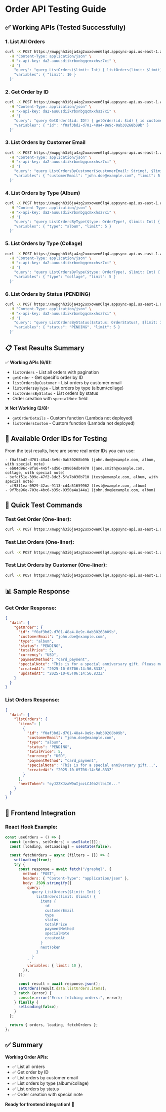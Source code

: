 # Order API Testing Guide

## ✅ **Working APIs (Tested Successfully)**

### **1. List All Orders**

```bash
curl -X POST https://mwpghh3i6ja4zg2uxxowen6lq4.appsync-api.us-east-1.amazonaws.com/graphql \
  -H "Content-Type: application/json" \
  -H "x-api-key: da2-auuusdiikrbxnbgqcmxxhsz7xi" \
  -d '{
    "query": "query ListOrders($limit: Int) { listOrders(limit: $limit) { items { id customerEmail type status totalPrice currency paymentMethod specialNote createdAt } nextToken } }",
    "variables": { "limit": 10 }
  }'
```

### **2. Get Order by ID**

```bash
curl -X POST https://mwpghh3i6ja4zg2uxxowen6lq4.appsync-api.us-east-1.amazonaws.com/graphql \
  -H "Content-Type: application/json" \
  -H "x-api-key: da2-auuusdiikrbxnbgqcmxxhsz7xi" \
  -d '{
    "query": "query GetOrder($id: ID!) { getOrder(id: $id) { id customerEmail type status totalPrice currency paymentMethod imageCount specialNote createdAt updatedAt } }",
    "variables": { "id": "f0af3bd2-d701-48a4-8e9c-0ab30268b09b" }
  }'
```

### **3. List Orders by Customer Email**

```bash
curl -X POST https://mwpghh3i6ja4zg2uxxowen6lq4.appsync-api.us-east-1.amazonaws.com/graphql \
  -H "Content-Type: application/json" \
  -H "x-api-key: da2-auuusdiikrbxnbgqcmxxhsz7xi" \
  -d '{
    "query": "query ListOrdersByCustomer($customerEmail: String!, $limit: Int) { listOrdersByCustomer(customerEmail: $customerEmail, limit: $limit) { items { id customerEmail type status totalPrice paymentMethod specialNote createdAt } nextToken } }",
    "variables": { "customerEmail": "john.doe@example.com", "limit": 5 }
  }'
```

### **4. List Orders by Type (Album)**

```bash
curl -X POST https://mwpghh3i6ja4zg2uxxowen6lq4.appsync-api.us-east-1.amazonaws.com/graphql \
  -H "Content-Type: application/json" \
  -H "x-api-key: da2-auuusdiikrbxnbgqcmxxhsz7xi" \
  -d '{
    "query": "query ListOrdersByType($type: OrderType!, $limit: Int) { listOrdersByType(type: $type, limit: $limit) { items { id customerEmail type status totalPrice paymentMethod specialNote createdAt } nextToken } }",
    "variables": { "type": "album", "limit": 5 }
  }'
```

### **5. List Orders by Type (Collage)**

```bash
curl -X POST https://mwpghh3i6ja4zg2uxxowen6lq4.appsync-api.us-east-1.amazonaws.com/graphql \
  -H "Content-Type: application/json" \
  -H "x-api-key: da2-auuusdiikrbxnbgqcmxxhsz7xi" \
  -d '{
    "query": "query ListOrdersByType($type: OrderType!, $limit: Int) { listOrdersByType(type: $type, limit: $limit) { items { id customerEmail type status totalPrice paymentMethod specialNote createdAt } nextToken } }",
    "variables": { "type": "collage", "limit": 5 }
  }'
```

### **6. List Orders by Status (PENDING)**

```bash
curl -X POST https://mwpghh3i6ja4zg2uxxowen6lq4.appsync-api.us-east-1.amazonaws.com/graphql \
  -H "Content-Type: application/json" \
  -H "x-api-key: da2-auuusdiikrbxnbgqcmxxhsz7xi" \
  -d '{
    "query": "query ListOrdersByStatus($status: OrderStatus!, $limit: Int) { listOrdersByStatus(status: $status, limit: $limit) { items { id customerEmail type status totalPrice paymentMethod specialNote createdAt } nextToken } }",
    "variables": { "status": "PENDING", "limit": 5 }
  }'
```

## 📋 **Test Results Summary**

✅ **Working APIs (6/8):**

- `listOrders` - List all orders with pagination
- `getOrder` - Get specific order by ID
- `listOrdersByCustomer` - List orders by customer email
- `listOrdersByType` - List orders by type (album/collage)
- `listOrdersByStatus` - List orders by status
- Order creation with `specialNote` field

❌ **Not Working (2/8):**

- `getOrderDetails` - Custom function (Lambda not deployed)
- `listOrdersCustom` - Custom function (Lambda not deployed)

## 🎯 **Available Order IDs for Testing**

From the test results, here are some real order IDs you can use:

```
- f0af3bd2-d701-48a4-8e9c-0ab30268b09b (john.doe@example.com, album, with special note)
- eb04d96c-8fa6-445f-ad56-c89056db4970 (jane.smith@example.com, collage, with special note)
- befcf51e-399e-47f2-8dc3-5fa7b030b710 (test@example.com, album, with special note)
- cf93f1ea-0929-42ac-9113-cd4a51659962 (test@example.com, album)
- 9f7be96e-703e-4bc6-b35c-0350a4a144a1 (john.doe@example.com, album)
```

## 🚀 **Quick Test Commands**

### **Test Get Order (One-liner):**

```bash
curl -X POST https://mwpghh3i6ja4zg2uxxowen6lq4.appsync-api.us-east-1.amazonaws.com/graphql -H "Content-Type: application/json" -H "x-api-key: da2-auuusdiikrbxnbgqcmxxhsz7xi" -d '{"query":"query GetOrder($id: ID!) { getOrder(id: $id) { id customerEmail type status totalPrice paymentMethod specialNote } }","variables":{"id":"f0af3bd2-d701-48a4-8e9c-0ab30268b09b"}}'
```

### **Test List Orders (One-liner):**

```bash
curl -X POST https://mwpghh3i6ja4zg2uxxowen6lq4.appsync-api.us-east-1.amazonaws.com/graphql -H "Content-Type: application/json" -H "x-api-key: da2-auuusdiikrbxnbgqcmxxhsz7xi" -d '{"query":"query ListOrders { listOrders(limit: 5) { items { id customerEmail type status totalPrice paymentMethod specialNote } } }","variables":{}}'
```

### **Test List Orders by Customer (One-liner):**

```bash
curl -X POST https://mwpghh3i6ja4zg2uxxowen6lq4.appsync-api.us-east-1.amazonaws.com/graphql -H "Content-Type: application/json" -H "x-api-key: da2-auuusdiikrbxnbgqcmxxhsz7xi" -d '{"query":"query ListOrdersByCustomer($customerEmail: String!) { listOrdersByCustomer(customerEmail: $customerEmail, limit: 3) { items { id customerEmail type status totalPrice paymentMethod specialNote } } }","variables":{"customerEmail":"john.doe@example.com"}}'
```

## 📊 **Sample Response**

### **Get Order Response:**

```json
{
  "data": {
    "getOrder": {
      "id": "f0af3bd2-d701-48a4-8e9c-0ab30268b09b",
      "customerEmail": "john.doe@example.com",
      "type": "album",
      "status": "PENDING",
      "totalPrice": 5,
      "currency": "USD",
      "paymentMethod": "card_payment",
      "specialNote": "This is for a special anniversary gift. Please make sure the colors are vibrant and high quality. Include extra pages if needed.",
      "createdAt": "2025-10-05T06:14:56.833Z",
      "updatedAt": "2025-10-05T06:14:56.833Z"
    }
  }
}
```

### **List Orders Response:**

```json
{
  "data": {
    "listOrders": {
      "items": [
        {
          "id": "f0af3bd2-d701-48a4-8e9c-0ab30268b09b",
          "customerEmail": "john.doe@example.com",
          "type": "album",
          "status": "PENDING",
          "totalPrice": 5,
          "currency": "USD",
          "paymentMethod": "card_payment",
          "specialNote": "This is for a special anniversary gift...",
          "createdAt": "2025-10-05T06:14:56.833Z"
        }
      ],
      "nextToken": "eyJ2ZXJzaW9uIjozLCJ0b2tlbiI6..."
    }
  }
}
```

## 🔧 **Frontend Integration**

### **React Hook Example:**

```javascript
const useOrders = () => {
  const [orders, setOrders] = useState([]);
  const [loading, setLoading] = useState(false);

  const fetchOrders = async (filters = {}) => {
    setLoading(true);
    try {
      const response = await fetch("/graphql", {
        method: "POST",
        headers: { "Content-Type": "application/json" },
        body: JSON.stringify({
          query: `
            query ListOrders($limit: Int) {
              listOrders(limit: $limit) {
                items {
                  id
                  customerEmail
                  type
                  status
                  totalPrice
                  paymentMethod
                  specialNote
                  createdAt
                }
                nextToken
              }
            }
          `,
          variables: { limit: 10 },
        }),
      });

      const result = await response.json();
      setOrders(result.data.listOrders.items);
    } catch (error) {
      console.error("Error fetching orders:", error);
    } finally {
      setLoading(false);
    }
  };

  return { orders, loading, fetchOrders };
};
```

## ✅ **Summary**

**Working Order APIs:**

- ✅ List all orders
- ✅ Get order by ID
- ✅ List orders by customer email
- ✅ List orders by type (album/collage)
- ✅ List orders by status
- ✅ Order creation with special note

**Ready for frontend integration!** 🎉
